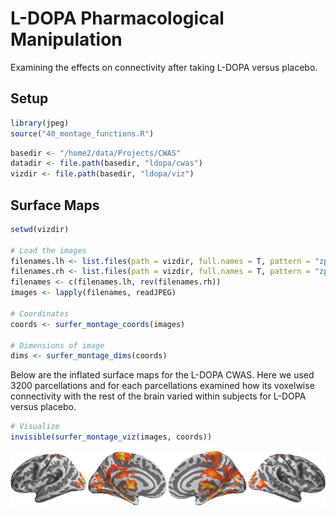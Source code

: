 # L-DOPA Pharmacological Manipulation

Examining the effects on connectivity after taking L-DOPA versus placebo.

## Setup


```r
library(jpeg)
source("40_montage_functions.R")
```



```r
basedir <- "/home2/data/Projects/CWAS"
datadir <- file.path(basedir, "ldopa/cwas")
vizdir <- file.path(basedir, "ldopa/viz")
```


## Surface Maps


```r
setwd(vizdir)

# Load the images
filenames.lh <- list.files(path = vizdir, full.names = T, pattern = "zpics_surface_lh_(med|lat)")
filenames.rh <- list.files(path = vizdir, full.names = T, pattern = "zpics_surface_rh_(med|lat)")
filenames <- c(filenames.lh, rev(filenames.rh))
images <- lapply(filenames, readJPEG)

# Coordinates
coords <- surfer_montage_coords(images)

# Dimensions of image
dims <- surfer_montage_dims(coords)
```


Below are the inflated surface maps for the L-DOPA CWAS. Here we used 3200 parcellations and for each parcellations examined how its voxelwise connectivity with the rest of the brain varied within subjects for L-DOPA versus placebo.


```r
# Visualize
invisible(surfer_montage_viz(images, coords))
```

![plot of chunk viz-ldopa](figure/viz-ldopa.png) 

